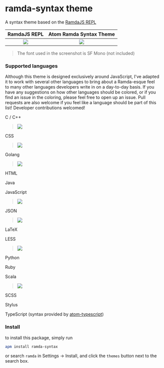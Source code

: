 # ramda-syntax theme

A syntax theme based on the [RamdaJS REPL](https://ramdajs.com/repl/)

RamdaJS REPL                        | Atom Ramda Syntax Theme
:----------------------------------:|:-----------------------------------:
![](http://i.imgur.com/KwHgbVy.png) | ![](http://i.imgur.com/oEgYTNa.png)

> The font used in the screenshot is SF Mono (not included)

### Supported languages

Although this theme is designed exclusively around JavaScript,
I've adapted it to work with several other languages to bring
about a Ramda-esque feel to many other languages developers
write in on a day-to-day basis. If you have any suggestions on
how other languages should be colored, or if you find an issue
in the coloring, please feel free to open up an issue. Pull
requests are also welcome if you feel like a language should
be part of this list! Developer contributions welcomed!

C / C++
> ![](http://i.imgur.com/yDj0uz4.png)

CSS
> ![](http://i.imgur.com/ETuh1KM.png)

Golang
> ![](http://i.imgur.com/bFIXb5V.png)

HTML

Java

JavaScript
> ![](http://i.imgur.com/oEgYTNa.png)

JSON
> ![](http://i.imgur.com/UEr4aj7.png)

LaTeX

LESS
> ![](http://i.imgur.com/hMfJGOR.png)

Python

Ruby

Scala
> ![](http://i.imgur.com/tRs3pdu.png)

SCSS

Stylus

TypeScript (syntax provided by [atom-typescript](https://atom.io/packages/atom-typescript))

### Install

to install this package, simply run

```bash
apm install ramda-syntax
```

 or search `ramda` in Settings -> Install, and click the `themes` button next to the search box.
